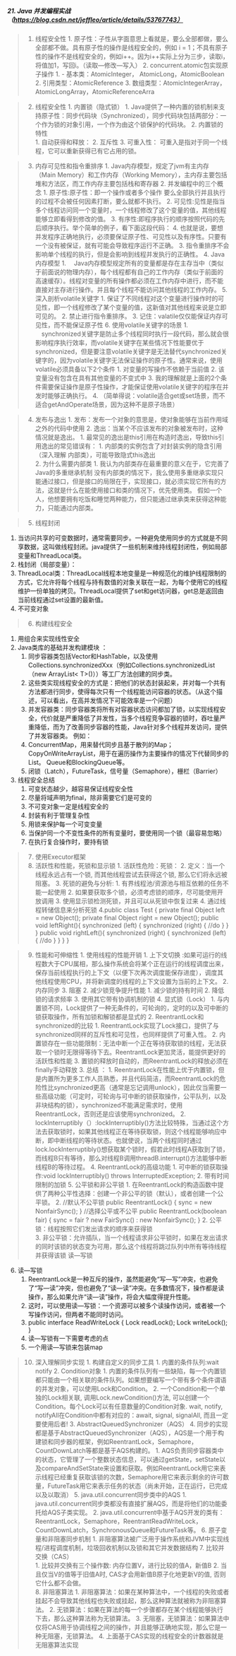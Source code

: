 #####  21.  Java 并发编程实战（https://blog.csdn.net/jeffleo/article/details/53767743）
> 1. 线程安全性
    1. 原子性：子性从字面意思上看就是，要么全部都做，要么全部都不做。具有原子性的操作是线程安全的，例如 i = 1；不具有原子性的操作不是线程安全的，例如i++。因为i++实际上分为三步，读取i，将值加1，写回i。（读取—修改—写入）
    2. concurrent.atomic包实现原子操作
        1. - 基本类：AtomicInteger， AtomicLong，AtomicBoolean 
        2.  引用类型：AtomicReference 
        3. 数组类型：AtomicIntegerArray，AtomicLongArray，AtomicReferenceArra

> 2. 线程安全性
    1.  内置锁（隐式锁）
        1.  Java提供了一种内置的锁机制来支持原子性：同步代码块（Synchronized），同步代码块包括两部分：一个作为锁的对象引用，一个作为由这个锁保护的代码块。
    2. 内置锁的特性   
        1. 自动获得和释放：
        2. 互斥性
        3. 可重入性： 可重入是指对于同一个线程，它可以重新获得已有它占用的锁。    

> 3. 内存可见性和指令重排序
    1. Java内存模型，规定了jvm有主内存（Main Memory）和工作内存（Working Memory），主内存主要包括堆和方法区，而工作内存主要包括栈和寄存器
    2. 并发编程中的三个概念
        1. 原子性:原子性：即一个操作或者多个操作 要么全部执行并且执行的过程不会被任何因素打断，要么就都不执行。
        2. 可见性:见性是指当多个线程访问同一个变量时，一个线程修改了这个变量的值，其他线程能够立即看得到修改的值。
        3. 有序性:即程序执行的顺序按照代码的先后顺序执行。举个简单的例子，看下面这段代码：
        4. 也就是说，要想并发程序正确地执行，必须要保证原子性、可见性以及有序性。只要有一个没有被保证，就有可能会导致程序运行不正确。
    3. 指令重排序不会影响单个线程的执行，但是会影响到线程并发执行的正确性。
    4. Java内存模型
        1. 　Java内存模型规定所有的变量都是存在主存当中（类似于前面说的物理内存），每个线程都有自己的工作内存（类似于前面的高速缓存）。线程对变量的所有操作都必须在工作内存中进行，而不能直接对主存进行操作。并且每个线程不能访问其他线程的工作内存。
    5. 深入剖析volatile关键字
        1. 保证了不同线程对这个变量进行操作时的可见性，即一个线程修改了某个变量的值，这新值对其他线程来说是立即可见的。
        2. 禁止进行指令重排序。
        3. 记住：valatile仅仅能保证内存可见性，而不能保证原子性
    6. 使用volatile关键字的场景
        1. 　synchronized关键字是防止多个线程同时执行一段代码，那么就会很影响程序执行效率，而volatile关键字在某些情况下性能要优于synchronized，但是要注意volatile关键字是无法替代synchronized关键字的，因为volatile关键字无法保证操作的原子性。通常来说，使用volatile必须具备以下2个条件
           1. 对变量的写操作不依赖于当前值
           2. 该变量没有包含在具有其他变量的不变式中
           3. 我的理解就是上面的2个条件需要保证操作是原子性操作，才能保证使用volatile关键字的程序在并发时能够正确执行。
           4.   （简单得说：volatile适合get或set场景，而不适合getAndOperate场景，因为这种不是原子场景）
           
> 4. 发布与逸出
    1. 发布：发布一个对象的意思是，使对象能够在当前作用域之外的代码中使用
    2. 逸出：当某个不应该发布的对象被发布时，这种情况就是逸出。 
       1. 最常见的逸出是this引用在构造时逸出，导致this引用逸出的常见错误有：
          1. 内部类的实例包含了对封装实例的隐含引用（深入理解 内部类），可能导致隐式this逸出   
       2. 为什么需要内部类
          1. 我认为内部类存在最重要的意义在于，它完善了Java的多重继承机制 
没有内部类的情况下，我么使用多重继承实现只能通过接口，但是接口的局限在于，实现接口，就必须实现它所有的方法，这就是什么在能使用接口和类的情况下，优先使用类。 
假如一个人，他想要拥有吃饭和睡觉两种能力，但只能通过继承类来获得这种能力，只能通过内部类。 

            
> 5. 线程封闭
   1. 当访问共享的可变数据时，通常需要同步。一种避免使用同步的方式就是不同享数据，这叫做线程封闭。java提供了一些机制来维持线程封闭性，例如局部变量和ThreadLocal类。 
   2. 栈封闭（局部变量）：
   3. ThreadLocal类：ThreadLocal线程本地变量是一种规范化的维护线程限制的方式，它允许将每个线程与持有数值的对象关联在一起，为每个使用它的线程维护一份单独的拷贝。ThreadLocal提供了set和get访问器，get总是返回由当前线程通过set设置的最新值。
   4. 不可变对象  
   
> 6. 构建线程安全
   1. 用组合来实现线性安全
   2. Java类库的基础并发构建模块 ：
      1. 同步容器类包括Vector和HashTable，以及使用Collections.synchronizedXxx（例如Collections.synchronizedList（new ArrayList< T>()））等工厂方法创建的同步类。
      2. 这些类实现线程安全的方式是：把他们的状态封装起来，并对每一个共有方法都进行同步，使得每次只有一个线程能访问容器的状态。（从这个描述，可以看出，在高并发情况下可能效率是一个问题）
      3. 并发容器类：同步容器类将所有对容器状态访问都加了锁，以实现线程安全，代价就是严重降低了并发性，当多个线程竞争容器的锁时，吞吐量严重降低，而为了改善同步容器的性能，Java针对多个线程并发访问，提供了并发容器类。 
例如：
      4. ConcurrentMap，用来替代同步且基于散列的Map； 
CopyOnWriteArrayList，用于在遍历操作为主要操作的情况下代替同步的List。 
Queue和BlockingQueue等。
      5. 闭锁（Latch），FutureTask，信号量（Semaphore），栅栏（Barrier）
   3. 线程安全总结
      1. 可变状态越少，越容易保证线程安全性
      2. 尽量将域声明为final，除非需要它们是可变的
      3. 不可变对象一定是线程安全的
      4. 封装有利于管理复杂性
      5. 用锁来保护每一个可变变量
      6. 当保护同一个不变性条件的所有变量时，要使用同一个锁（最容易忽略）
      7. 在执行复合操作时，要持有锁
> 7. 使用Executor框架
> 8. 活跃性和性能，死锁和显示锁
      1. 活跃性危险：死锁：
      2. 定义：当一个线程永远占有一个锁, 而其他线程尝试去获得这个锁, 那么它们将永远被阻塞。 
      3. 死锁的避免与分析: 
         1. 有界线程池/资源池与相互依赖的任务不能一起使用
         2. 如果要获取多个锁，必须考虑锁的顺序，尽可能使用开放调用
         3. 使用显示锁检测死锁，并且可以从死锁中恢复过来
         4. 通过线程转储信息来分析死锁
         4.public class Test {
    private final Object left = new Object();
    private final Object right = new Object();
    public void leftRight(){
        synchronized (left) {
            synchronized (right) {
                //do
            }
        }
    }
    public void rightLeft(){
        synchronized (right) {
            synchronized (left) {
                //do
            }
        }
    }
}

> 9. 性能和可伸缩性
    1. 使用线程的性能开销
       1. 上下文切换 :如果可运行的线程数大于CPU属相，那么操作系统会将某个正在运行的线程调度出来，保存当前线程执行的上下文（以便下次再次调度能保存进度），调度其他线程使用CPU，并将新调度的线程的上下文设置为当前的上下文。
       2. 内存同步
       3. 阻塞 
    2. 减少锁竞争提升性能
       1. 减少锁的持有时间 
       2. 降低锁的请求频率 
       3. 使用其它带有协调机制的锁
       4. 显式锁（Lock）
          1. 与内置锁不同，Lock提供了一种无条件的，可轮询的，定时的以及可中断的锁获取操作，所有加锁和解锁都是显式的
          2. ReentrantLock和synchronized的比较
             1. ReentrantLock实现了Lock接口，提供了与synchronized同样的互斥性和可见性，也同样提供了可重入性。
             2. 内置锁存在一些功能限制：无法中断一个正在等待获取锁的线程，无法获取一个锁时无限得等待下去。ReentrantLock更加灵活，能提供更好的活跃性和性能
             3. 置锁的释放时自动的，而ReentrantLock的释放必须在finally手动释放
    3. 总结 ：
       1. ReentrantLock在性能上优于内置锁，但是内置所为更多工作人员熟悉，并且代码简洁，而ReentrantLock的危险性比synchronized更高（通常是忘记调用unlock），因此仅当需要一些高级功能（可定时，可轮询与可中断的锁获取操作，公平队列，以及非块结构的锁），synchronized不能满足需求时，使用ReentrantLock，否则还是应该使用synchronized。
       2. lockInterruptibly（）:lockInterruptibly()方法比较特殊，当通过这个方法去获取锁时，如果其他线程正在等待获取锁，则这个线程能够响应中断，即中断线程的等待状态。也就使说，当两个线程同时通过lock.lockInterruptibly()想获取某个锁时，假若此时线程A获取到了锁，而线程B只有等待，那么对线程B调用threadB.interrupt()方法能够中断线程B的等待过程。
    4. ReentrantLock的高级功能
      1. 可中断的锁获取操作:void lockInterruptibly() throws InterruptedException;
      2. 带有时间限制的加锁
    5.  公平锁和非公平锁
       1. 在ReentrantLock的构造函数中提供了两种公平性选择：创建一个非公平的锁（默认），或者创建一个公平锁。
       2.      //默认不公平锁
    public ReentrantLock() {
        sync = new NonfairSync();
    }
    //选择公平或不公平
    public ReentrantLock(boolean fair) {
        sync = fair ? new FairSync() : new NonfairSync();
    } 
       2. 公平锁：线程按照它们发出请求的顺序来获得锁  
       3. 非公平锁：允许插队，当一个线程请求非公平锁时，如果在发出请求的同时该锁的状态变为可用，那么这个线程将跳过队列中所有等待线程并获得该锁
读—写锁
   6. 读—写锁
      1. ReentrantLock是一种互斥的操作，虽然能避免“写—写”冲突，也避免了“写—读”冲突，但也避免了“读—读”冲突。在多数情况下，操作都是读操作，那么如果允许“读—读”操作，将会大幅度得提升性能。 
      2. 这时，可以使用读—写锁：一个资源可以被多个读操作访问，或者被一个写操作访问，但两者不能同时访问。
      3. public interface ReadWriteLock {
            Lock readLock();
            Lock writeLock();
        }
      4. 读—写锁有一下需要考虑的点
      5. 一个用读—写锁来包装map
> 10. 深入理解同步实现
    1. 构建自定义的同步工具
       1. 内置的条件队列:wait notify
       2.  Condition对象
          1. 内置的条件队列有一些缺陷，每一个内置锁都只能由一个相关联的条件队列。如果想要编写一个带有多个条件谓语的并发对象，可以使用Lock和Condition。
          2. 一个Condition和一个单独的Lock相关联, 调用Lock.newCondition()方法, 可以创建一个Condition。每个Lock可以有任意数量的Condition对象. wait, notify, notifyAll在Condition中都有对应的：await, signal, signalAll, 而且一定要使用后者!
      3.  AbstractQueuedSynchronizer（AQS）
      4. 同步的实现都是基于AbstractQueuedSynchronizer（AQS），AQS是一个用于构建锁和同步器的框架，例如ReentrantLock，Semaphore，CountDownLatch等都是基于AQS构建的。
         1. AQS负责同步容器类中的状态，它管理了一个整数状态信息，可以通过getState，setState以及compareAndSetState来设置和获取。例如ReentrantLock用它来表示线程已经重复获取该锁的次数，Semaphore用它来表示剩余的许可数量，FutureTask用它来表示任务的状态（尚未开始，正在运行，已完成以及以取消）
      5. java.util.concurrent同步类中的AQS
          1. java.util.concurrent同步类都没有直接扩展AQS，而是将他们的功能委托给AQS子类实现。
          2.  java.util.concurrent中基于AQS开发的类有：ReentrantLock，Semaphore，ReentrantReadWriteLock，CountDownLatch，SynchronousQueue和FutureTask等。
      6. 原子变量和非阻塞同步机制
          1. 非阻塞算法被广泛用于操作系统和JVM中实现线程/进程调度机制，垃圾回收机制以及锁和其它并发数据结构 
      7. 比较并交换（CAS）   
         1. 比较并交换有三个操作数: 内存位置V，进行比较的值A，新值B 
         2. 当且仅当V的值等于旧值A时, CAS才会用新值B原子化地更新V的值, 否则它什么都不会做。  
      8. 非阻塞算法
         1. 非阻塞算法：如果在某种算法中，一个线程的失败或者挂起不会导致其他线程也失败或挂起，那么这种算法就被称为非阻塞算法。
         2. 无锁算法：如果在算法的每一个步骤都存在某个线程能够执行下去，那么这种算法称为无锁算法。
         3. 无阻塞，无锁算法：如果算法中仅将CAS用于协调线程之间的操作，并且能够正确地实现，那么它是一种无阻塞，无锁算法。
         4. 上面基于CAS实现的线程安全的计数器就是无阻塞算法实现
         

 

       

 